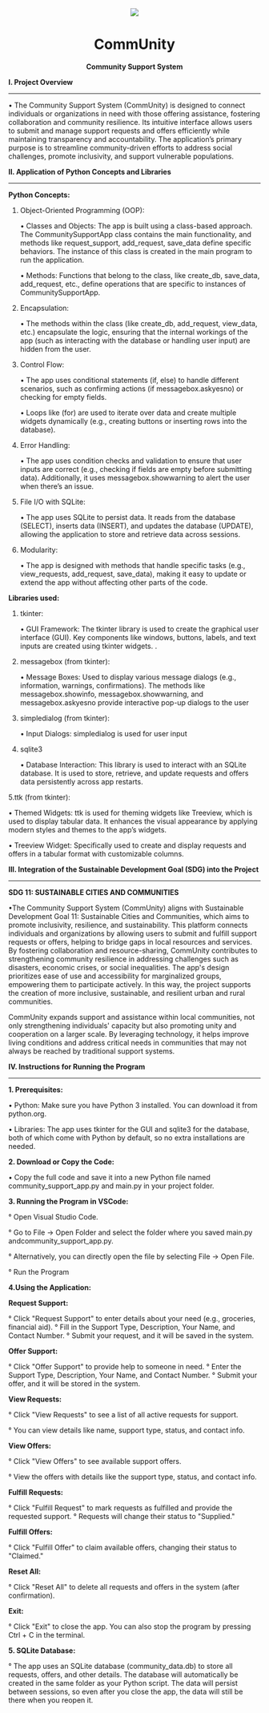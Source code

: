 <div align="center"> <img src="https://github.com/user-attachments/assets/dc6b5547-8896-4f19-a15a-5260dbf9955d">

  # CommUnity
 **Community Support System**</div>
 

**I. Project Overview**

------------------------------------------

  • The Community Support System (CommUnity) is designed to connect individuals or organizations in need with those offering assistance, fostering collaboration and community resilience. Its intuitive interface allows users to submit and manage support requests and offers efficiently while maintaining transparency and accountability. The application’s primary purpose is to streamline community-driven efforts to address social challenges, promote inclusivity, and support vulnerable populations.



**II. Application of Python Concepts and Libraries**

------------------------------------------
      
**Python Concepts:**


   1. Object-Oriented Programming (OOP):
      
         • Classes and Objects: The app is built using a class-based approach. The CommunitySupportApp class contains the main functionality, and methods like request_support, add_request, save_data define 
         specific behaviors. The instance of this class is created in the main program to run the application.

         • Methods: Functions that belong to the class, like create_db, save_data, add_request, etc., define operations that are specific to instances of CommunitySupportApp.
    

   2. Encapsulation:

         •  The methods within the class (like create_db, add_request, view_data, etc.) encapsulate the logic, ensuring that the internal workings of the app (such as interacting with the database or handling user input) are hidden from the user.

   3. Control Flow:
      
         • The app uses conditional statements (if, else) to handle different scenarios, such as confirming actions (if messagebox.askyesno) or checking for empty fields.

         • Loops like (for) are used to iterate over data and create multiple widgets dynamically (e.g., creating buttons or inserting rows into the database).

   4. Error Handling:
       
         • The app uses condition checks and validation to ensure that user inputs are correct (e.g., checking if fields are empty before submitting data). Additionally, it uses messagebox.showwarning to alert the user when there’s an issue.


   5. File I/O with SQLite:
       
         • The app uses SQLite to persist data. It reads from the database (SELECT), inserts data (INSERT), and updates the database (UPDATE), allowing the application to store and retrieve data across sessions.

   6. Modularity:
       
        • The app is designed with methods that handle specific tasks (e.g., view_requests, add_request, save_data), making it easy to update or extend the app without affecting other parts of the code. 
      

**Libraries used:**

   1. tkinter:
    
        • GUI Framework: The tkinter library is used to create the graphical user interface (GUI). Key components like windows, buttons, labels, and text inputs are created using tkinter widgets.
.
 
  2. messagebox (from tkinter):
    
       • Message Boxes: Used to display various message dialogs (e.g., information, warnings, confirmations). The methods like messagebox.showinfo, messagebox.showwarning, and messagebox.askyesno provide interactive pop-up dialogs to the user


  3. simpledialog (from tkinter):
    
      • Input Dialogs: simpledialog is used for user input 
        
  4. sqlite3
    
      • Database Interaction: This library is used to interact with an SQLite database. It is used to store, retrieve, and update requests and offers data persistently across app restarts.
     
   5.ttk (from tkinter):

   • Themed Widgets: ttk is used for theming widgets like Treeview, which is used to display tabular data. It enhances the visual appearance by applying modern styles and themes to the app’s widgets.

   • Treeview Widget: Specifically used to create and display requests and offers in a tabular format with customizable columns.
     


**III. Integration of the Sustainable Development Goal (SDG) into the Project**

------------------------------------------

**SDG 11: SUSTAINABLE CITIES AND COMMUNITIES**

  •The Community Support System (CommUnity) aligns with Sustainable Development Goal 11: Sustainable Cities and Communities, which aims to promote inclusivity, resilience, and sustainability. This platform connects individuals and organizations by allowing users to submit and fulfill support requests or offers, helping to bridge gaps in local resources and services. By fostering collaboration and resource-sharing, CommUnity contributes to strengthening community resilience in addressing challenges such as disasters, economic crises, or social inequalities. The app's design prioritizes ease of use and accessibility for marginalized groups, empowering them to participate actively. In this way, the project supports the creation of more inclusive, sustainable, and resilient urban and rural communities.

CommUnity expands support and assistance within local communities, not only strengthening individuals' capacity but also promoting unity and cooperation on a larger scale. By leveraging technology, it helps improve living conditions and address critical needs in communities that may not always be reached by traditional support systems.



**IV. Instructions for Running the Program**

------------------------------------------

 **1. Prerequisites:**
    
  • Python: Make sure you have Python 3 installed. You can download it from python.org.
  
  • Libraries: The app uses tkinter for the GUI and sqlite3 for the database, both of which come with Python by default, so no extra installations are needed.
     

 **2. Download or Copy the Code:**
    
  • Copy the full code and save it into a new Python file named community_support_app.py and main.py in your project folder.
  
  

 **3. Running the Program in VSCode:**

   ° Open Visual Studio Code.
    
   ° Go to File → Open Folder and select the folder where you saved main.py andcommunity_support_app.py.
   
   ° Alternatively, you can directly open the file by selecting File → Open File.
   
   °  Run the Program
   
 
 **4.Using the Application:**
  
  **Request Support:**

° Click "Request Support" to enter details about your need (e.g., groceries, financial aid).
° Fill in the Support Type, Description, Your Name, and Contact Number.
° Submit your request, and it will be saved in the system.

 **Offer Support:**

° Click "Offer Support" to provide help to someone in need.
° Enter the Support Type, Description, Your Name, and Contact Number.
° Submit your offer, and it will be stored in the system.

 **View Requests:**

° Click "View Requests" to see a list of all active requests for support.

° You can view details like name, support type, status, and contact info.

 **View Offers:**

° Click "View Offers" to see available support offers.

° View the offers with details like the support type, status, and contact info.

 **Fulfill Requests:**

° Click "Fulfill Request" to mark requests as fulfilled and provide the requested support.
° Requests will change their status to "Supplied."

 **Fulfill Offers:**

° Click "Fulfill Offer" to claim available offers, changing their status to "Claimed."

 **Reset All:**

° Click "Reset All" to delete all requests and offers in the system (after confirmation).

 **Exit:**

° Click "Exit" to close the app. You can also stop the program by pressing Ctrl + C in the terminal.



**5. SQLite Database:**

° The app uses an SQLite database (community_data.db) to store all requests, offers, and other details. The database will automatically be created in the same folder as your Python script. The data will persist between sessions, so even after you close the app, the data will still be there when you reopen it.



 
